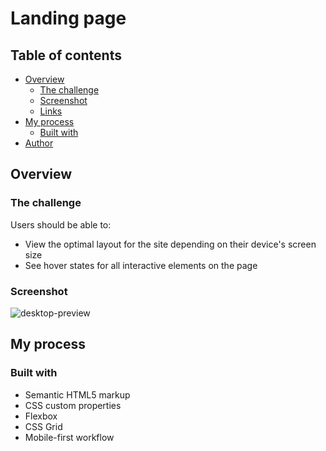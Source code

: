 # Landing page

## Table of contents

- [Overview](#overview)
  - [The challenge](#the-challenge)
  - [Screenshot](#screenshot)
  - [Links](#links)
- [My process](#my-process)
  - [Built with](#built-with)   
- [Author](#author)

## Overview

### The challenge

Users should be able to:

- View the optimal layout for the site depending on their device's screen size
- See hover states for all interactive elements on the page

### Screenshot

![desktop-preview](https://user-images.githubusercontent.com/92182457/175781890-03c0189f-e5f7-4d8e-920f-37f9776fcd34.jpg)

## My process

### Built with

- Semantic HTML5 markup
- CSS custom properties
- Flexbox
- CSS Grid
- Mobile-first workflow





 
